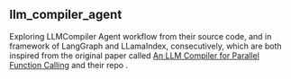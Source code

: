 ## llm_compiler_agent
Exploring LLMCompiler Agent workflow from their source code, <a href="https://github.com/langchain-ai/langgraph/blob/main/examples/llm-compiler/LLMCompiler.ipynb"></a> and <a href="https://github.com/run-llama/llama-hub/blob/main/llama_hub/llama_packs/agents/llm_compiler/llm_compiler.ipynb"></a>
in framework of LangGraph and LLamaIndex, consecutively, which are both inspired from the original paper called <a href="https://arxiv.org/abs/2312.04511">An LLM Compiler for Parallel Function Calling</a> and their repo <a href="https://github.com/SqueezeAILab/LLMCompiler?tab=readme-ov-file"></a>.
